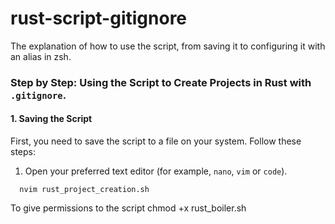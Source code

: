 # rust-script-gitignore

The explanation of how to use the script, from saving it to configuring it with an alias in zsh.

### Step by Step: Using the Script to Create Projects in Rust with `.gitignore`.

#### 1. Saving the Script

First, you need to save the script to a file on your system. Follow these steps:

1. Open your preferred text editor (for example, `nano`, `vim` or `code`).

```
  nvim rust_project_creation.sh
```


To give permissions to the script
chmod +x rust_boiler.sh
